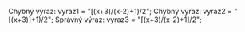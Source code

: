 Chybný výraz: vyraz1 = "[(x+3)/(x-2)+1)/2";
Chybný výraz: vyraz2 = "[(x+3)]+1)/2";
Správný výraz: vyraz3 = "[(x+3)/(x-2)+1]/2";
